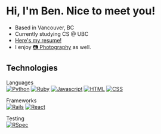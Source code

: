 # Hi, I'm Ben. Nice to meet you!

- Based in Vancouver, BC
- Currently studying CS @ UBC
- [Here's my resume!]()
- I enjoy [&#128247; Photography](https://www.instagram.com/benedict_damian_tan/) as well.

## Technologies

Languages  
[![Python](https://img.shields.io/badge/-Python-000?style=for-the-badge&logo=python&logoColor=1572B6)](#) [![Ruby](https://img.shields.io/badge/-Ruby-000?style=for-the-badge&logo=ruby&logoColor=CC342D)](#) [![Javascript](https://img.shields.io/badge/-JS-000?style=for-the-badge&logo=javascript)](#) [![HTML](https://img.shields.io/badge/-HTML-000?style=for-the-badge&logo=html5)](#) [![CSS](https://img.shields.io/badge/-CSS-000?style=for-the-badge&logo=css3&logoColor=1572B6)](#) 

Frameworks  
[![Rails](https://img.shields.io/badge/-Rails-000?style=for-the-badge&logo=ruby-on-rails&logoColor=CC0000)](#) [![React](https://img.shields.io/badge/-React-000?style=for-the-badge&logo=react)](#)

Testing  
[![RSpec](https://img.shields.io/badge/-RSpec-000?style=for-the-badge&logo=rspec)](#)
